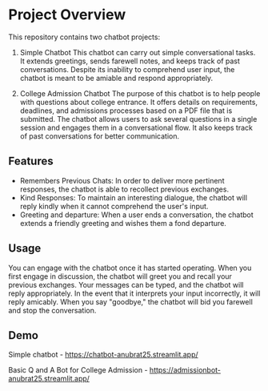 # Project Overview

This repository contains two chatbot projects:

1. Simple Chatbot
This chatbot can carry out simple conversational tasks. It extends greetings, sends farewell notes, and keeps track of past conversations. Despite its inability to comprehend user input, the chatbot is meant to be amiable and respond appropriately.

2. College Admission Chatbot
The purpose of this chatbot is to help people with questions about college entrance. It offers details on requirements, deadlines, and admissions processes based on a PDF file that is submitted. The chatbot allows users to ask several questions in a single session and engages them in a conversational flow. It also keeps track of past conversations for better communication.

## Features

- Remembers Previous Chats: In order to deliver more pertinent responses, the chatbot is able to recollect previous exchanges.
 - Kind Responses: To maintain an interesting dialogue, the chatbot will reply kindly when it cannot comprehend the user's input.
 - Greeting and departure: When a user ends a conversation, the chatbot extends a friendly greeting and wishes them a fond departure.

## Usage

You can engage with the chatbot once it has started operating. When you first engage in discussion, the chatbot will greet you and recall your previous exchanges. Your messages can be typed, and the chatbot will reply appropriately. In the event that it interprets your input incorrectly, it will reply amicably. When you say "goodbye," the chatbot will bid you farewell and stop the conversation. 

## Demo

Simple chatbot - https://chatbot-anubrat25.streamlit.app/

Basic Q and A Bot for College Admission - https://admissionbot-anubrat25.streamlit.app/
